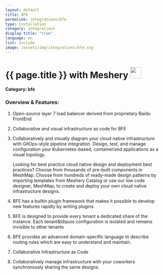 ```yaml
---
layout: default
title: BFE
permalink: integrations/bfe
type: installation
category: integrations
display-title: "true"
language: en
list: include
image: /assets/img/integrations/bfe.svg
---
```


<h1>{{ page.title }} with Meshery <img src="{{ page.image }}" style="width: 35px; height: 35px;" /></h1>


#### Category: bfe

### Overview & Features:
1. Open-source layer 7 load balancer derived from proprietary Baidu FrontEnd

2. Collaborative and visual infrastructure as code for BFE

4. 
    Collaboratively and visually diagram your cloud native infrastructure with GitOps-style pipeline integration. Design, test, and manage configuration your Kubernetes-based, containerized applications as a visual topology.



    Looking for best practice cloud native design and deployment best practices? Choose from thousands of pre-built components in MeshMap. Choose from hundreds of ready-made design patterns by importing templates from Meshery Catalog or use our low code designer, MeshMap, to create and deploy your own cloud native infrastructure designs.



5. BFE has a builtin plugin framework that makes it possible to develop new features rapidly by writing plugins.

6. BFE is designed to provide every tenant a dedicated share of the instance. Each tenant&ldquos configuration is isolated and remains invisible to other tenants

7. BFE provides an advanced domain-specific language to describe routing rules which are easy to understand and maintain.

8. Collaborative Infrastructure as Code

9. Collaboratively manage infrastructure with your coworkers synchronously sharing the same designs.

